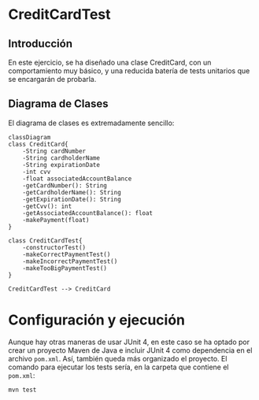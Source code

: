 # CreditCardTest
## Introducción
En este ejercicio, se ha diseñado una clase CreditCard, con un comportamiento muy básico, y una reducida batería de tests unitarios que se encargarán de probarla.
## Diagrama de Clases
El diagrama de clases es extremadamente sencillo:
```mermaid
classDiagram
class CreditCard{
    -String cardNumber
    -String cardholderName
    -String expirationDate
    -int cvv
    -float associatedAccountBalance
    -getCardNumber(): String
    -getCardholderName(): String
    -getExpirationDate(): String
    -getCvv(): int
    -getAssociatedAccountBalance(): float
    -makePayment(float)
}

class CreditCardTest{
    -constructorTest()
    -makeCorrectPaymentTest()
    -makeIncorrectPaymentTest()
    -makeTooBigPaymentTest()
}

CreditCardTest --> CreditCard
```

# Configuración y ejecución
Aunque hay otras maneras de usar JUnit 4, en este caso se ha optado por crear un proyecto Maven de Java e incluir JUnit 4 como dependencia en el archivo `pom.xml`. Así,
también queda más organizado el proyecto. El comando para ejecutar los tests sería, en la carpeta que contiene el `pom.xml`:

    mvn test

